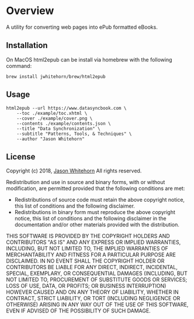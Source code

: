 # Overview #

A utility for converting web pages into ePub formatted eBooks.

## Installation

On MacOS html2epub can be install via homebrew with the following command:

```
brew install jwhitehorn/brew/html2epub
```

## Usage

```
html2epub --url https://www.datasyncbook.com \
    --toc ./example/toc.xhtml \
    --cover ./example/cover.png \
    --contents ./example/contents.json \
    --title "Data Synchronization" \
    --subtitle "Patterns, Tools, & Techniques" \
    --author "Jason Whitehorn"
```


## License ##

Copyright (c) 2018, [Jason Whitehorn](https://jason.whitehorn.us)
All rights reserved.

Redistribution and use in source and binary forms, with or without modification, are permitted provided that the following conditions are met:

* Redistributions of source code must retain the above copyright notice, this list of conditions and the following disclaimer.
* Redistributions in binary form must reproduce the above copyright notice, this list of conditions and the following disclaimer in the documentation and/or other materials provided with the distribution.

THIS SOFTWARE IS PROVIDED BY THE COPYRIGHT HOLDERS AND CONTRIBUTORS "AS IS" AND ANY EXPRESS OR IMPLIED WARRANTIES, INCLUDING, BUT NOT LIMITED TO, THE IMPLIED WARRANTIES OF MERCHANTABILITY AND FITNESS FOR A PARTICULAR PURPOSE ARE DISCLAIMED. IN NO EVENT SHALL THE COPYRIGHT HOLDER OR CONTRIBUTORS BE LIABLE FOR ANY DIRECT, INDIRECT, INCIDENTAL, SPECIAL, EXEMPLARY, OR CONSEQUENTIAL DAMAGES (INCLUDING, BUT NOT LIMITED TO, PROCUREMENT OF SUBSTITUTE GOODS OR SERVICES; LOSS OF USE, DATA, OR PROFITS; OR BUSINESS INTERRUPTION) HOWEVER CAUSED AND ON ANY THEORY OF LIABILITY, WHETHER IN CONTRACT, STRICT LIABILITY, OR TORT (INCLUDING NEGLIGENCE OR OTHERWISE) ARISING IN ANY WAY OUT OF THE USE OF THIS SOFTWARE, EVEN IF ADVISED OF THE POSSIBILITY OF SUCH DAMAGE.
